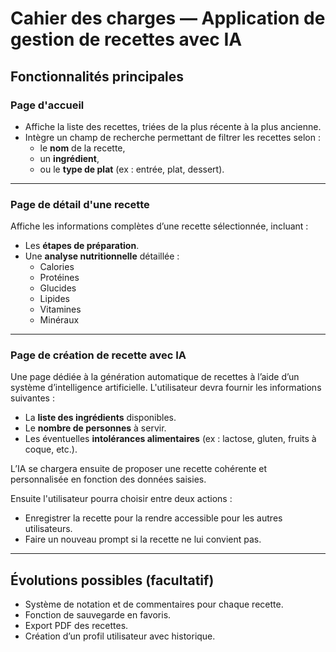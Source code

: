 # Cahier des charges — Application de gestion de recettes avec IA

## Fonctionnalités principales

### Page d'accueil

- Affiche la liste des recettes, triées de la plus récente à la plus ancienne.
- Intègre un champ de recherche permettant de filtrer les recettes selon :
  - le **nom** de la recette,
  - un **ingrédient**,
  - ou le **type de plat** (ex : entrée, plat, dessert).

---

### Page de détail d'une recette

Affiche les informations complètes d’une recette sélectionnée, incluant :

- Les **étapes de préparation**.
- Une **analyse nutritionnelle** détaillée :
  - Calories
  - Protéines
  - Glucides
  - Lipides
  - Vitamines
  - Minéraux

---

### Page de création de recette avec IA

Une page dédiée à la génération automatique de recettes à l’aide d’un système d’intelligence artificielle. L'utilisateur devra fournir les informations suivantes :

- La **liste des ingrédients** disponibles.
- Le **nombre de personnes** à servir.
- Les éventuelles **intolérances alimentaires** (ex : lactose, gluten, fruits à coque, etc.).

L’IA se chargera ensuite de proposer une recette cohérente et personnalisée en fonction des données saisies.

Ensuite l'utilisateur pourra choisir entre deux actions :

- Enregistrer la recette pour la rendre accessible pour les autres utilisateurs.
- Faire un nouveau prompt si la recette ne lui convient pas.

---

## Évolutions possibles (facultatif)

- Système de notation et de commentaires pour chaque recette.
- Fonction de sauvegarde en favoris.
- Export PDF des recettes.
- Création d’un profil utilisateur avec historique.

